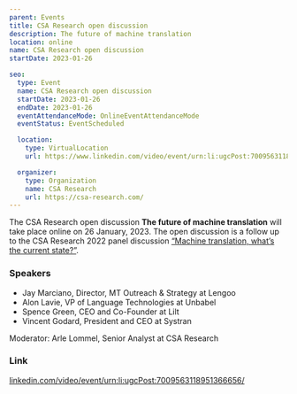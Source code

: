 ```yaml
---
parent: Events
title: CSA Research open discussion
description: The future of machine translation
location: online
name: CSA Research open discussion
startDate: 2023-01-26

seo:
  type: Event
  name: CSA Research open discussion
  startDate: 2023-01-26
  endDate: 2023-01-26
  eventAttendanceMode: OnlineEventAttendanceMode
  eventStatus: EventScheduled

  location:
    type: VirtualLocation
    url: https://www.linkedin.com/video/event/urn:li:ugcPost:7009563118951366656/

  organizer:
    type: Organization
    name: CSA Research
    url: https://csa-research.com/
---
```



The CSA Research open discussion **The future of machine translation** will take place online on 26 January, 2023.
The open discussion is a follow up to the CSA Research 2022 panel discussion [“Machine translation, what’s the current state?”](csa-panel-discussion.md).

### Speakers

- Jay Marciano, Director, MT Outreach & Strategy at Lengoo
- Alon Lavie, VP of Language Technologies at Unbabel
- Spence Green, CEO and Co-Founder at Lilt
- Vincent Godard, President and CEO at Systran

Moderator: Arle Lommel, Senior Analyst at CSA Research

### Link

[linkedin.com/video/event/urn:li:ugcPost:7009563118951366656/](https://www.linkedin.com/video/event/urn:li:ugcPost:7009563118951366656/)
